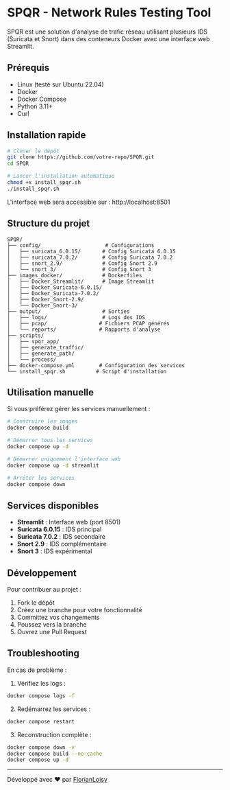 # SPQR - Network Rules Testing Tool

SPQR est une solution d'analyse de trafic réseau utilisant plusieurs IDS (Suricata et Snort) dans des conteneurs Docker avec une interface web Streamlit.

## Prérequis

- Linux (testé sur Ubuntu 22.04)
- Docker
- Docker Compose
- Python 3.11+
- Curl

## Installation rapide

```bash
# Cloner le dépôt
git clone https://github.com/votre-repo/SPQR.git
cd SPQR

# Lancer l'installation automatique
chmod +x install_spqr.sh
./install_spqr.sh
```

L'interface web sera accessible sur : http://localhost:8501

## Structure du projet

```
SPQR/
├── config/                     # Configurations
│   ├── suricata_6.0.15/       # Config Suricata 6.0.15
│   ├── suricata_7.0.2/        # Config Suricata 7.0.2
│   ├── snort_2.9/             # Config Snort 2.9
│   └── snort_3/               # Config Snort 3
├── images_docker/             # Dockerfiles
│   ├── Docker_Streamlit/      # Image Streamlit
│   ├── Docker_Suricata-6.0.15/
│   ├── Docker_Suricata-7.0.2/
│   ├── Docker_Snort-2.9/
│   └── Docker_Snort-3/
├── output/                    # Sorties
│   ├── logs/                  # Logs des IDS
│   ├── pcap/                 # Fichiers PCAP générés
│   └── reports/              # Rapports d'analyse
├── scripts/
│   ├── spqr_app/          
│   ├── generate_traffic/
│   ├── generate_path/
│   └── process/
├── docker-compose.yml        # Configuration des services
└── install_spqr.sh          # Script d'installation
```

## Utilisation manuelle

Si vous préférez gérer les services manuellement :

```bash
# Construire les images
docker compose build

# Démarrer tous les services
docker compose up -d

# Démarrer uniquement l'interface web
docker compose up -d streamlit

# Arrêter les services
docker compose down
```

## Services disponibles

- **Streamlit** : Interface web (port 8501)
- **Suricata 6.0.15** : IDS principal
- **Suricata 7.0.2** : IDS secondaire
- **Snort 2.9** : IDS complémentaire
- **Snort 3** : IDS expérimental

## Développement

Pour contribuer au projet :

1. Fork le dépôt
2. Créez une branche pour votre fonctionnalité
3. Committez vos changements
4. Poussez vers la branche
5. Ouvrez une Pull Request

## Troubleshooting

En cas de problème :

1. Vérifiez les logs :
```bash
docker compose logs -f
```

2. Redémarrez les services :
```bash
docker compose restart
```

3. Reconstruction complète :
```bash
docker compose down -v
docker compose build --no-cache
docker compose up -d
```

---

Développé avec ❤️ par [FlorianLoisy](https://github.com/FlorianLoisy)
